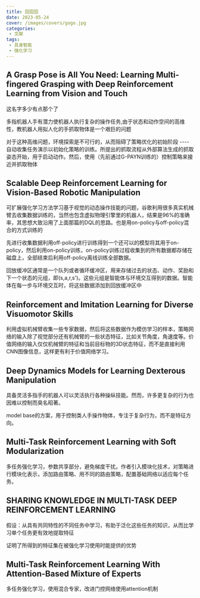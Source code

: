 ```yaml
---
title: 囵囵囵
date: 2023-05-24
cover: /images/covers/gogo.jpg
categories:
 - 文献
tags:
 - 具身智能
 - 强化学习
---
```


<!-- more -->

## A Grasp Pose is All You Need: Learning Multi-fingered Grasping with Deep Reinforcement Learning from Vision and Touch

这名字多少有点那个了

多指机器人手有潜力使机器人执行复杂的操作任务,由于状态和动作空间的高维性，教机器人用拟人化的手抓取物体是一个艰巨的问题

对于这种高维问题，环境探索是不可行的，从而阻碍了策略优化的初始阶段 ---- 自动收集任务演示以初始化策略的训练。所提出的抓取流程从外部算法生成的抓取姿态开始，用于启动动作。然后，使用（先前通过G-PAYN训练的）控制策略来接近并抓取物体

## Scalable Deep Reinforcement Learning for Vision-Based Robotic Manipulation

可扩展强化学习方法学习基于视觉的动态操作技能的问题，谷歌利用很多真实机械臂去收集数据训练的，当然也包含虚拟物理引擎里的机器人，结果是96%的准确率，其思想大致沿用了上面那篇的DQL的思路。也是用on-policy与off-policy混合的方式训练的

先进行收集数据利用off-policy进行训练得到一个还可以的模型将其用于on-policy，然后利用on-policy训练，on-policy训练过程收集到的所有数据都存储在磁盘上，全部结束后利用off-policy离线训练全部数据。

回放缓冲区通常是一个队列或者循环缓冲区，用来存储过去的状态、动作、奖励和下一个状态的元组，即(s,a,r,s')。这些元组是智能体与环境交互得到的数据。智能体在每一步与环境交互时，将这些数据添加到回放缓冲区中

## Reinforcement and Imitation Learning for Diverse Visuomotor Skills

利用虚拟机械臂收集一些专家数据，然后将这些数据作为模仿学习的样本，策略网络的输入除了视觉部分还有机械臂的一些状态特征，比如关节角度，角速度等。价值网络的输入仅仅机械臂的特征和当前目标物的3D状态特征，而不是直接利用CNN图像信息，这样更有利于价值网络学习。

## Deep Dynamics Models for Learning Dexterous Manipulation

具备灵活多指手的机器人可以灵活执行各种操纵技能。然而，许多更复杂的行为也因难以控制而臭名昭著。

model base的方案，用于控制类人手操作物体，专注于复杂行为，而不是特征方向。

## Multi-Task Reinforcement Learning with Soft Modularization

多任务强化学习，参数共享部分，避免梯度干扰。作者引入模块化技术，对策略进行模块化表示，添加路由策略、用不同的路由策略，配置基础网络以适应每个任务。

## SHARING KNOWLEDGE IN MULTI-TASK DEEP REINFORCEMENT LEARNING

假设：从具有共同特性的不同任务中学习，有助于泛化这些任务的知识，从而比学习单个任务更有效地提取特征

证明了所得到的特征集在被强化学习使用时能提供的优势

## Multi-Task Reinforcement Learning With Attention-Based Mixture of Experts

多任务强化学习，使用混合专家，改进门控网络使用attention机制